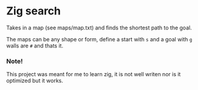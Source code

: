 # Zig search
Takes in a map (see maps/map.txt) and finds the shortest path to the goal.

The maps can be any shape or form, define a start with `s` and a goal with `g` walls are `#` and thats it.

### Note!
This project was meant for me to learn zig, it is not well writen nor is it optimized but it works. 
